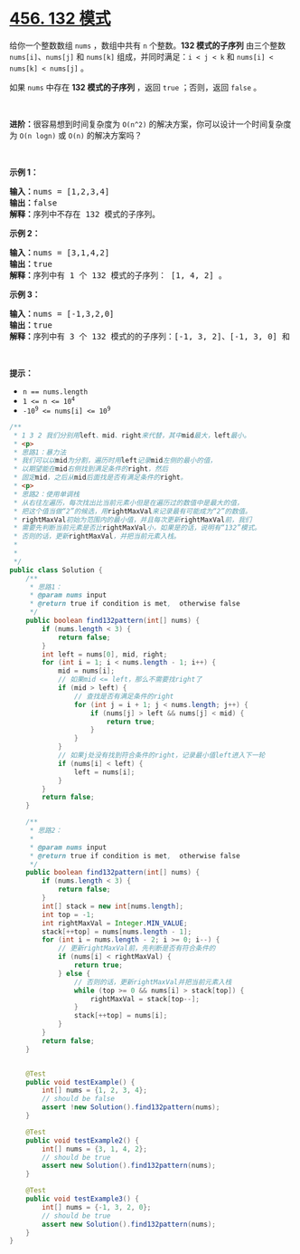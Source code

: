 # [456. 132 模式](https://leetcode-cn.com/problems/132-pattern/)



<div class="content__1Y2H"><div class="notranslate"><p>给你一个整数数组 <code>nums</code> ，数组中共有 <code>n</code> 个整数。<strong>132 模式的子序列</strong> 由三个整数 <code>nums[i]</code>、<code>nums[j]</code> 和 <code>nums[k]</code> 组成，并同时满足：<code>i &lt; j &lt; k</code> 和 <code>nums[i] &lt; nums[k] &lt; nums[j]</code> 。</p>

<p>如果 <code>nums</code> 中存在 <strong>132 模式的子序列</strong> ，返回 <code>true</code> ；否则，返回 <code>false</code> 。</p>

<p>&nbsp;</p>

<p><strong>进阶：</strong>很容易想到时间复杂度为 <code>O(n^2)</code> 的解决方案，你可以设计一个时间复杂度为 <code>O(n logn)</code> 或 <code>O(n)</code> 的解决方案吗？</p>

<p>&nbsp;</p>

<p><strong>示例 1：</strong></p>

<pre><strong>输入：</strong>nums = [1,2,3,4]
<strong>输出：</strong>false
<strong>解释：</strong>序列中不存在 132 模式的子序列。
</pre>

<p><strong>示例 2：</strong></p>

<pre><strong>输入：</strong>nums = [3,1,4,2]
<strong>输出：</strong>true
<strong>解释：</strong>序列中有 1 个 132 模式的子序列： [1, 4, 2] 。
</pre>

<p><strong>示例 3：</strong></p>

<pre><strong>输入：</strong>nums = [-1,3,2,0]
<strong>输出：</strong>true
<strong>解释：</strong>序列中有 3 个 132 模式的的子序列：[-1, 3, 2]、[-1, 3, 0] 和 [-1, 2, 0] 。
</pre>

<p>&nbsp;</p>

<p><strong>提示：</strong></p>

<ul>
	<li><code>n == nums.length</code></li>
	<li><code>1 &lt;= n &lt;= 10<sup>4</sup></code></li>
	<li><code>-10<sup>9</sup> &lt;= nums[i] &lt;= 10<sup>9</sup></code></li>
</ul>




```java
/**
 * 1 3 2 我们分别用left、mid、right来代替，其中mid最大，left最小。
 * <p>
 * 思路1：暴力法
 * 我们可以以mid为分割，遍历时用left记录mid左侧的最小的值，
 * 以期望能在mid右侧找到满足条件的right，然后
 * 固定mid，之后从mid后面找是否有满足条件的right。
 * <p>
 * 思路2：使用单调栈
 * 从右往左遍历，每次找出比当前元素小但是在遍历过的数值中是最大的值，
 * 把这个值当做“2”的候选，用rightMaxVal来记录最有可能成为“2”的数值。
 * rightMaxVal初始为范围内的最小值，并且每次更新rightMaxVal前，我们
 * 需要先判断当前元素是否比rightMaxVal小，如果是的话，说明有“132”模式。
 * 否则的话，更新rightMaxVal，并把当前元素入栈。
 * 
 *
 */
public class Solution {
    /**
     * 思路1：
     * @param nums input
     * @return true if condition is met,  otherwise false
     */
    public boolean find132pattern(int[] nums) {
        if (nums.length < 3) {
            return false;
        }
        int left = nums[0], mid, right;
        for (int i = 1; i < nums.length - 1; i++) {
            mid = nums[i];
            // 如果mid <= left，那么不需要找right了
            if (mid > left) {
                // 查找是否有满足条件的right
                for (int j = i + 1; j < nums.length; j++) {
                    if (nums[j] > left && nums[j] < mid) {
                        return true;
                    }
                }
            }
            // 如果j处没有找到符合条件的right，记录最小值left进入下一轮
            if (nums[i] < left) {
                left = nums[i];
            }
        }
        return false;
    }

    /**
     * 思路2：
     *
     * @param nums input
     * @return true if condition is met,  otherwise false
     */
    public boolean find132pattern(int[] nums) {
        if (nums.length < 3) {
            return false;
        }
        int[] stack = new int[nums.length];
        int top = -1;
        int rightMaxVal = Integer.MIN_VALUE;
        stack[++top] = nums[nums.length - 1];
        for (int i = nums.length - 2; i >= 0; i--) {
            // 更新rightMaxVal前，先判断是否有符合条件的
            if (nums[i] < rightMaxVal) {
                return true;
            } else {
                // 否则的话，更新rightMaxVal并把当前元素入栈
                while (top >= 0 && nums[i] > stack[top]) {
                    rightMaxVal = stack[top--];
                }
                stack[++top] = nums[i];
            }
        }
        return false;
    }


    @Test
    public void testExample() {
        int[] nums = {1, 2, 3, 4};
        // should be false
        assert !new Solution().find132pattern(nums);
    }

    @Test
    public void testExample2() {
        int[] nums = {3, 1, 4, 2};
        // should be true
        assert new Solution().find132pattern(nums);
    }

    @Test
    public void testExample3() {
        int[] nums = {-1, 3, 2, 0};
        // should be true
        assert new Solution().find132pattern(nums);
    }
}
```